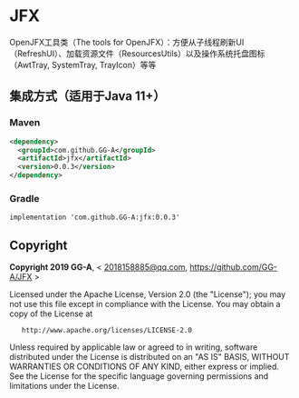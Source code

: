 # JFX
OpenJFX工具类（The tools for OpenJFX）：方便从子线程刷新UI（RefreshUI）、加载资源文件（ResourcesUtils）以及操作系统托盘图标（AwtTray, SystemTray, TrayIcon）等等


## 集成方式（适用于Java 11+）
### Maven
```xml
<dependency>
  <groupId>com.github.GG-A</groupId>
  <artifactId>jfx</artifactId>
  <version>0.0.3</version>
</dependency>
```

### Gradle
```
implementation 'com.github.GG-A:jfx:0.0.3'
```


## Copyright

   **Copyright 2019 GG-A**, < 2018158885@qq.com, https://github.com/GG-A/JFX >
 
   Licensed under the Apache License, Version 2.0 (the "License");
   you may not use this file except in compliance with the License.
   You may obtain a copy of the License at

       http://www.apache.org/licenses/LICENSE-2.0

   Unless required by applicable law or agreed to in writing, software
   distributed under the License is distributed on an "AS IS" BASIS,
   WITHOUT WARRANTIES OR CONDITIONS OF ANY KIND, either express or implied.
   See the License for the specific language governing permissions and
   limitations under the License.

